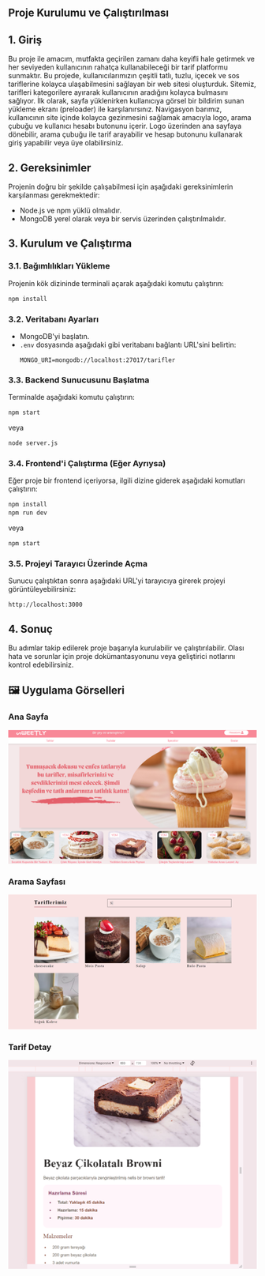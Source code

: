 ## Proje Kurulumu ve Çalıştırılması

## 1. Giriş
Bu proje ile amacım, mutfakta geçirilen zamanı daha keyifli hale getirmek ve her seviyeden 
kullanıcının rahatça kullanabileceği bir tarif platformu sunmaktır. 
Bu projede, kullanıcılarımızın çeşitli tatlı, tuzlu, içecek ve sos tariflerine kolayca ulaşabilmesini 
sağlayan bir web sitesi oluşturduk. Sitemiz, tarifleri kategorilere ayırarak kullanıcının aradığını 
kolayca bulmasını sağlıyor. İlk olarak, sayfa yüklenirken kullanıcıya görsel bir bildirim sunan yükleme 
ekranı (preloader) ile karşılanırsınız. Navigasyon barımız, kullanıcının site içinde kolayca gezinmesini 
sağlamak amacıyla logo, arama çubuğu ve kullanıcı hesabı butonunu içerir. Logo üzerinden ana 
sayfaya dönebilir, arama çubuğu ile tarif arayabilir ve hesap butonunu kullanarak giriş yapabilir veya 
üye olabilirsiniz.

## 2. Gereksinimler
Projenin doğru bir şekilde çalışabilmesi için aşağıdaki gereksinimlerin karşılanması gerekmektedir:
- Node.js ve npm yüklü olmalıdır.
- MongoDB yerel olarak veya bir servis üzerinden çalıştırılmalıdır.

## 3. Kurulum ve Çalıştırma

### 3.1. Bağımlılıkları Yükleme
Projenin kök dizininde terminali açarak aşağıdaki komutu çalıştırın:
```bash
npm install
```

### 3.2. Veritabanı Ayarları
- MongoDB'yi başlatın.
- `.env` dosyasında aşağıdaki gibi veritabanı bağlantı URL'sini belirtin:
  ```
  MONGO_URI=mongodb://localhost:27017/tarifler
  ```

### 3.3. Backend Sunucusunu Başlatma
Terminalde aşağıdaki komutu çalıştırın:
```bash
npm start
```
veya
```bash
node server.js
```

### 3.4. Frontend'i Çalıştırma (Eğer Ayrıysa)
Eğer proje bir frontend içeriyorsa, ilgili dizine giderek aşağıdaki komutları çalıştırın:
```bash
npm install
npm run dev
```
veya
```bash
npm start
```

### 3.5. Projeyi Tarayıcı Üzerinde Açma
Sunucu çalıştıktan sonra aşağıdaki URL'yi tarayıcıya girerek projeyi görüntüleyebilirsiniz:
```
http://localhost:3000
```

## 4. Sonuç
Bu adımlar takip edilerek proje başarıyla kurulabilir ve çalıştırılabilir. Olası hata ve sorunlar için proje dokümantasyonunu veya geliştirici notlarını kontrol edebilirsiniz. 


## 🖼️ Uygulama Görselleri

### Ana Sayfa
![Ana Sayfa](./assets/anasayfa.png)

### Arama Sayfası
![Arama Sayfası](./assets/arama.png)

### Tarif Detay
![Tarif](./assets/tarif.png)
